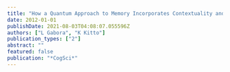 ```yaml
---
title: "How a Quantum Approach to Memory Incorporates Contextuality and Potentiality."
date: 2012-01-01
publishDate: 2021-08-03T04:08:07.055596Z
authors: ["L Gabora", "K Kitto"]
publication_types: ["2"]
abstract: ""
featured: false
publication: "*CogSci*"
---
```


